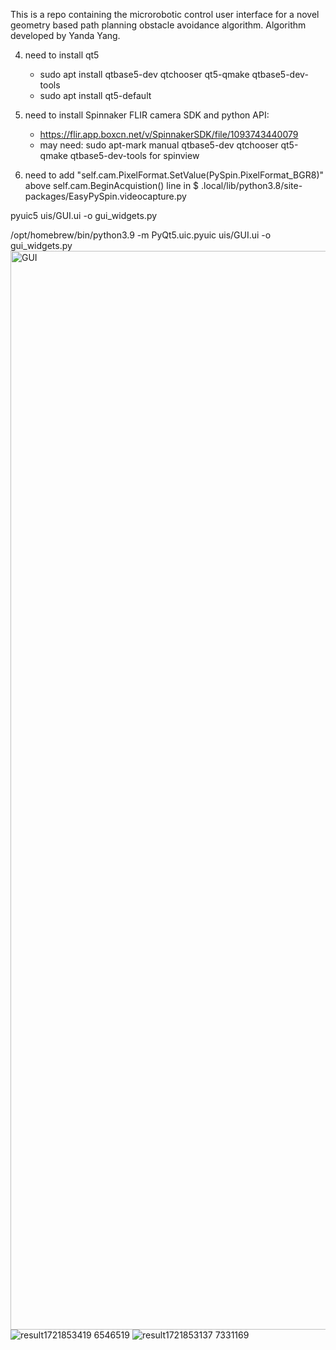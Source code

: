This is a repo containing the microrobotic control user interface for a novel geometry based path planning obstacle avoidance algorithm. Algorithm developed by Yanda Yang.




4)  need to install qt5
    - sudo apt install qtbase5-dev qtchooser qt5-qmake qtbase5-dev-tools  
    - sudo apt install qt5-default

5) need to install Spinnaker FLIR camera SDK and python API: 
    - https://flir.app.boxcn.net/v/SpinnakerSDK/file/1093743440079
    - may need: sudo apt-mark manual qtbase5-dev qtchooser qt5-qmake qtbase5-dev-tools for spinview 

7) need to add "self.cam.PixelFormat.SetValue(PySpin.PixelFormat_BGR8)" above self.cam.BeginAcquistion() line in $ .local/lib/python3.8/site-packages/EasyPySpin.videocapture.py




pyuic5 uis/GUI.ui -o gui_widgets.py


/opt/homebrew/bin/python3.9 -m PyQt5.uic.pyuic uis/GUI.ui -o gui_widgets.py
<img width="1726" alt="GUI" src="https://github.com/user-attachments/assets/405738fd-477d-40c1-ba8c-38b9571400e5">
![result1721853419 6546519](https://github.com/user-attachments/assets/698b85e7-f01d-47fc-82b9-f76d2dc9047c)
![result1721853137 7331169](https://github.com/user-attachments/assets/50346e12-a95c-4b9c-8ebd-c09f3cefe456)
